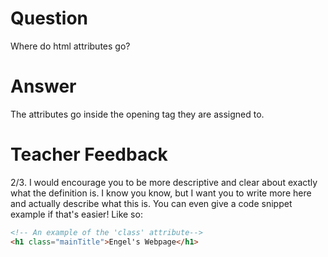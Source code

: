 # Question

Where do html attributes go?

# Answer

The attributes go inside the opening tag they are assigned to.

# Teacher Feedback
2/3. I would encourage you to be more descriptive and clear about exactly what the definition is. I know you know, but I want you to write more here and actually describe what this is. You can even give a code snippet example if that's easier! Like so:

```html
<!-- An example of the 'class' attribute-->
<h1 class="mainTitle">Engel's Webpage</h1>
```